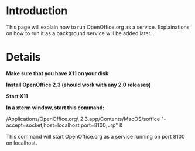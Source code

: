 # Introduction #

This page will explain how to run OpenOffice.org as a service.  Explainations on how to run it as a background service will be added later.

# Details #

**Make sure that you have X11 on your disk**

**Install OpenOffice 2.3 (should work with any 2.0 releases)**

**Start X11**

**In a xterm window, start this command:**

/Applications/OpenOffice.org\ 2.3.app/Contents/MacOS/soffice "-accept=socket,host=localhost,port=8100;urp" &

This command will start OpenOffice.org as a service running on port 8100 on localhost.